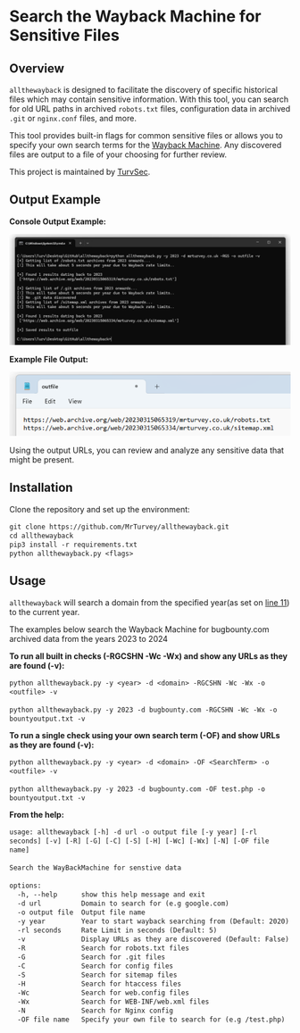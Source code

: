 # Search the Wayback Machine for Sensitive Files

## Overview

`allthewayback` is designed to facilitate the discovery of specific historical files which may contain sensitive information. With this tool, you can search for old URL paths in archived `robots.txt` files, configuration data in archived `.git` or `nginx.conf` files, and more.

This tool provides built-in flags for common sensitive files or allows you to specify your own search terms for the [Wayback Machine](https://web.archive.org/). Any discovered files are output to a file of your choosing for further review.

This project is maintained by [TurvSec](https://twitter.com/TurvSec).

## Output Example

**Console Output Example:**

![allthewayback Output](/examples/ss1.png)

**Example File Output:**

![File Output](/examples/ss2.png)

Using the output URLs, you can review and analyze any sensitive data that might be present.

## Installation

Clone the repository and set up the environment:
```
git clone https://github.com/MrTurvey/allthewayback.git
cd allthewayback
pip3 install -r requirements.txt
python allthewayback.py <flags>
```

## Usage
`allthewayback` will search a domain from the specified year(as set on [line 11](https://github.com/MrTurvey/allthewayback/blob/main/allthewayback.py#L11)) to the current year.

The examples below search the Wayback Machine for bugbounty.com archived data from the years 2023 to 2024

**To run all built in checks (-RGCSHN -Wc -Wx) and show any URLs as they are found (-v):**
```
python allthewayback.py -y <year> -d <domain> -RGCSHN -Wc -Wx -o <outfile> -v

python allthewayback.py -y 2023 -d bugbounty.com -RGCSHN -Wc -Wx -o bountyoutput.txt -v
```

**To run a single check using your own search term (-OF) and show URLs as they are found (-v):**
```
python allthewayback.py -y <year> -d <domain> -OF <SearchTerm> -o <outfile> -v

python allthewayback.py -y 2023 -d bugbounty.com -OF test.php -o bountyoutput.txt -v
```

**From the help:**

```
usage: allthewayback [-h] -d url -o output file [-y year] [-rl seconds] [-v] [-R] [-G] [-C] [-S] [-H] [-Wc] [-Wx] [-N] [-OF file name]

Search the WayBackMachine for senstive data

options:
  -h, --help      show this help message and exit
  -d url          Domain to search for (e.g google.com)
  -o output file  Output file name
  -y year         Year to start wayback searching from (Default: 2020)
  -rl seconds     Rate Limit in seconds (Default: 5)
  -v              Display URLs as they are discovered (Default: False)
  -R              Search for robots.txt files
  -G              Search for .git files
  -C              Search for config files
  -S              Search for sitemap files
  -H              Search for htaccess files
  -Wc             Search for web.config files
  -Wx             Search for WEB-INF/web.xml files
  -N              Search for Nginx config
  -OF file name   Specify your own file to search for (e.g /test.php)
```

